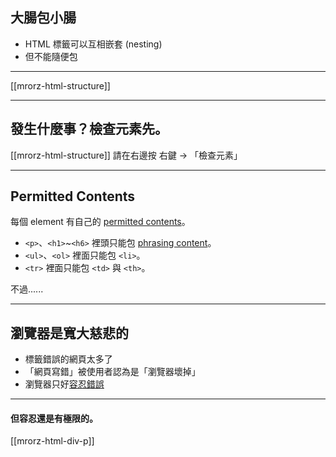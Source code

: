 大腸包小腸
---------

* HTML 標籤可以互相嵌套 (nesting)
* 但不能隨便包

- - -

[[mrorz-html-structure]]

---

發生什麼事？檢查元素先。
-------------------
[[mrorz-html-structure]]
請在右邊按 <kbd>右鍵</kbd> → 「檢查元素」

---

Permitted Contents
------------------

每個 element 有自己的 [permitted contents](http://www.w3.org/TR/html-markup/elements.html#elements "W3C Spec")。

* `<p>`、`<h1>`~`<h6>` 裡頭只能包 [phrasing content](http://www.w3.org/TR/html-markup/terminology.html#phrasing-content)。
* `<ul>`、`<ol>` 裡面只能包 `<li>`。
* `<tr>` 裡面只能包 `<td>` 與 `<th>`。


<p class="fragment">不過......</p>

---

瀏覽器是寬大慈悲的
------

* 標籤錯誤的網頁太多了
* 「網頁寫錯」被使用者認為是「瀏覽器壞掉」
* 瀏覽器只好[容忍錯誤](http://taligarsiel.com/Projects/howbrowserswork1.htm#Browsers_error_tolerance)

<div class="fragment">
  <hr>
  <h4>但容忍還是有極限的。</h4>

  [[mrorz-html-div-p]]

</div>